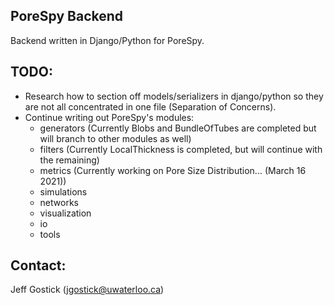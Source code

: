 ## PoreSpy Backend

Backend written in Django/Python for PoreSpy.

## TODO:

- Research how to section off models/serializers in django/python so they are not all concentrated in one file (Separation of Concerns).
- Continue writing out PoreSpy's modules:
    - generators (Currently Blobs and BundleOfTubes are completed but will branch to other modules as well)
    - filters (Currently LocalThickness is completed, but will continue with the remaining)
    - metrics (Currently working on Pore Size Distribution... (March 16 2021))
    - simulations
    - networks
    - visualization
    - io
    - tools

## Contact:

Jeff Gostick (jgostick@uwaterloo.ca)
